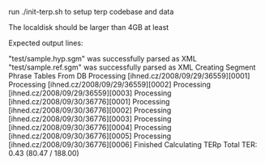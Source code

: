 
run ./init-terp.sh to setup terp codebase and data

The localdisk should be larger than 4GB at least

Expected output lines:

"test/sample.hyp.sgm" was successfully parsed as XML
"test/sample.ref.sgm" was successfully parsed as XML
Creating Segment Phrase Tables From DB
Processing [ihned.cz/2008/09/29/36559][0001]
Processing [ihned.cz/2008/09/29/36559][0002]
Processing [ihned.cz/2008/09/29/36559][0003]
Processing [ihned.cz/2008/09/30/36776][0001]
Processing [ihned.cz/2008/09/30/36776][0002]
Processing [ihned.cz/2008/09/30/36776][0003]
Processing [ihned.cz/2008/09/30/36776][0004]
Processing [ihned.cz/2008/09/30/36776][0005]
Processing [ihned.cz/2008/09/30/36776][0006]
Finished Calculating TERp
Total TER: 0.43 (80.47 / 188.00)
